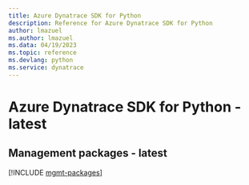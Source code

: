 ```yaml
---
title: Azure Dynatrace SDK for Python
description: Reference for Azure Dynatrace SDK for Python
author: lmazuel
ms.author: lmazuel
ms.data: 04/19/2023
ms.topic: reference
ms.devlang: python
ms.service: dynatrace
---
```

# Azure Dynatrace SDK for Python - latest

## Management packages - latest
[!INCLUDE [mgmt-packages](dynatrace-mgmt-index.md)]
